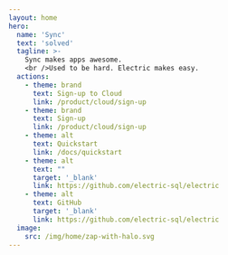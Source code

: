 ```yaml
---
layout: home
hero:
  name: 'Sync'
  text: 'solved'
  tagline: >-
    Sync makes apps awesome.
    <br />Used to be hard. Electric makes easy.
  actions:
    - theme: brand
      text: Sign-up to Cloud
      link: /product/cloud/sign-up
    - theme: brand
      text: Sign-up
      link: /product/cloud/sign-up
    - theme: alt
      text: Quickstart
      link: /docs/quickstart
    - theme: alt
      text: "​"
      target: '_blank'
      link: https://github.com/electric-sql/electric
    - theme: alt
      text: GitHub
      target: '_blank'
      link: https://github.com/electric-sql/electric
  image:
    src: /img/home/zap-with-halo.svg
---
```


<script setup>
import { onMounted } from 'vue'

import {
  BackedBySection,
  NoSilosStrap,
  OpenSourceSection,
  ScalesToSection,
  SolvesSyncSection,
  SyncsIntoSection,
  UsedBySection,
  WorksWithSection
} from './src/components/home'

onMounted(() => {
  if (typeof window !== 'undefined' && document.querySelector) {
    document.querySelectorAll('.actions a[href^="https://github.com"]').forEach((link) => {
      if (!link.querySelector('.vpi-social-github')) {
        const icon = document.createElement('span')
        icon.classList.add('vpi-social-github')

        link.prepend(icon)
      }
    })
  }
})
</script>

<SyncsIntoSection />
<SolvesSyncSection />
<WorksWithSection />
<ScalesToSection />
<NoSilosStrap />
<UsedBySection />
<BackedBySection />
<OpenSourceSection />
